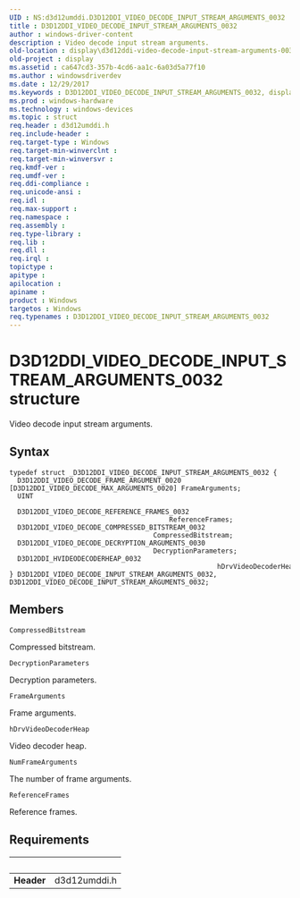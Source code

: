 ```yaml
---
UID : NS:d3d12umddi.D3D12DDI_VIDEO_DECODE_INPUT_STREAM_ARGUMENTS_0032
title : D3D12DDI_VIDEO_DECODE_INPUT_STREAM_ARGUMENTS_0032
author : windows-driver-content
description : Video decode input stream arguments.
old-location : display\d3d12ddi-video-decode-input-stream-arguments-0032.htm
old-project : display
ms.assetid : ca647cd3-357b-4cd6-aa1c-6a03d5a77f10
ms.author : windowsdriverdev
ms.date : 12/29/2017
ms.keywords : D3D12DDI_VIDEO_DECODE_INPUT_STREAM_ARGUMENTS_0032, display.d3d12ddi-video-decode-input-stream-arguments-0032, d3d12umddi/D3D12DDI_VIDEO_DECODE_INPUT_STREAM_ARGUMENTS_0032, D3D12DDI_VIDEO_DECODE_INPUT_STREAM_ARGUMENTS_0032 structure [Display Devices]
ms.prod : windows-hardware
ms.technology : windows-devices
ms.topic : struct
req.header : d3d12umddi.h
req.include-header : 
req.target-type : Windows
req.target-min-winverclnt : 
req.target-min-winversvr : 
req.kmdf-ver : 
req.umdf-ver : 
req.ddi-compliance : 
req.unicode-ansi : 
req.idl : 
req.max-support : 
req.namespace : 
req.assembly : 
req.type-library : 
req.lib : 
req.dll : 
req.irql : 
topictype : 
apitype : 
apilocation : 
apiname : 
product : Windows
targetos : Windows
req.typenames : D3D12DDI_VIDEO_DECODE_INPUT_STREAM_ARGUMENTS_0032
---
```


# D3D12DDI_VIDEO_DECODE_INPUT_STREAM_ARGUMENTS_0032 structure
Video decode input stream arguments.

## Syntax
````
typedef struct _D3D12DDI_VIDEO_DECODE_INPUT_STREAM_ARGUMENTS_0032 {
  D3D12DDI_VIDEO_DECODE_FRAME_ARGUMENT_0020 [D3D12DDI_VIDEO_DECODE_MAX_ARGUMENTS_0020] FrameArguments;
  UINT                                                                                 NumFrameArguments;
  D3D12DDI_VIDEO_DECODE_REFERENCE_FRAMES_0032                                          ReferenceFrames;
  D3D12DDI_VIDEO_DECODE_COMPRESSED_BITSTREAM_0032                                      CompressedBitstream;
  D3D12DDI_VIDEO_DECODE_DECRYPTION_ARGUMENTS_0030                                      DecryptionParameters;
  D3D12DDI_HVIDEODECODERHEAP_0032                                                      hDrvVideoDecoderHeap;
} D3D12DDI_VIDEO_DECODE_INPUT_STREAM_ARGUMENTS_0032, D3D12DDI_VIDEO_DECODE_INPUT_STREAM_ARGUMENTS_0032;
````

## Members


`CompressedBitstream`

Compressed bitstream.

`DecryptionParameters`

Decryption parameters.

`FrameArguments`

Frame arguments.

`hDrvVideoDecoderHeap`

Video decoder heap.

`NumFrameArguments`

The number of frame arguments.

`ReferenceFrames`

Reference frames.


## Requirements
| &nbsp; | &nbsp; |
| ---- |:---- |
| **Header** | d3d12umddi.h |